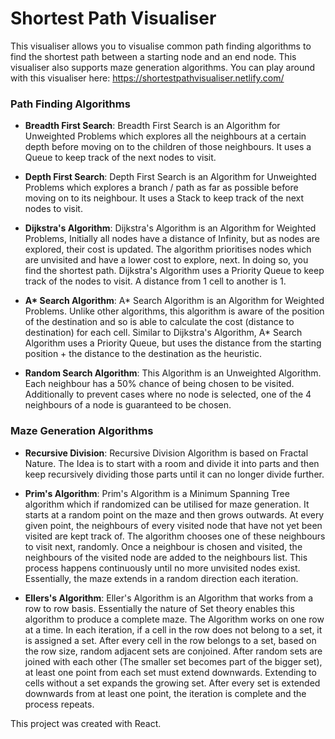 # Shortest Path Visualiser

This visualiser allows you to visualise common path finding algorithms to find the shortest path between a starting node and an end node. This visualiser also supports maze generation algorithms. You can play around with this visualiser here: https://shortestpathvisualiser.netlify.com/

### Path Finding Algorithms

- **Breadth First Search**: Breadth First Search is an Algorithm for Unweighted Problems which explores
      all the neighbours at a certain depth before moving on to the children of those neighbours. It uses a
      Queue to keep track of the next nodes to visit.



- **Depth First Search**: Depth First Search is an Algorithm for Unweighted Problems which explores a
                  branch / path as far as possible before moving on to its neighbour. It uses a Stack to keep track of the
                  next nodes to visit.



- **Dijkstra's Algorithm**: Dijkstra's Algorithm is an Algorithm for Weighted Problems, Initially all
                  nodes have a distance of Infinity, but as nodes are explored, their cost is updated. The algorithm
                  prioritises nodes which are unvisited and have a lower cost to explore, next. In doing so, you find the
                  shortest path. Dijkstra's Algorithm uses a Priority Queue to keep track of
                  the nodes to visit. A distance from 1 cell to another is 1.



- **A\* Search Algorithm**: A* Search Algorithm is an Algorithm for Weighted Problems. Unlike other
                  algorithms, this algorithm is aware of the position of the destination and so is able to calculate the
                  cost (distance to destination) for each cell. Similar to Dijkstra's Algorithm,  A* Search Algorithm uses a Priority Queue, but uses the distance from the starting position + the distance to the destination as the heuristic.



- **Random Search Algorithm**: This Algorithm is an Unweighted Algorithm. Each neighbour has a 50%
                  chance of being chosen to be visited. Additionally to prevent cases where no node is selected, one of
                  the 4 neighbours of a node is guaranteed to be chosen.

  

### Maze Generation Algorithms

- **Recursive Division**: Recursive Division Algorithm is based on Fractal Nature. The Idea is to start
                  with a room and divide it into parts and then keep recursively dividing those parts until it can no
                  longer divide further.



- **Prim's Algorithm**: Prim's Algorithm is a Minimum Spanning Tree algorithm which if randomized can be
                  utilised for maze generation. It starts at a random point on the maze and then grows outwards. At every given point,
                  the neighbours of every visited node that have not yet been visited are kept track of. The algorithm
                  chooses one of these neighbours to visit next, randomly. Once a neighbour is chosen and visited, the neighbours
                  of the visited node are added to the neighbours list. This process happens continuously until no more unvisited
                  nodes exist. Essentially, the maze extends in a random direction each iteration.



- **Ellers's Algorithm**: Eller's Algorithm is an Algorithm that works from a row to row basis. Essentially
                      the nature of Set theory enables this algorithm to produce a complete maze. The Algorithm works on
                      one row at a time. In each iteration, if a cell in the row does not belong to a set, it is assigned
                      a set. After every cell in the row belongs to a set, based on the row size, random adjacent sets are
                      conjoined. After random sets are joined with each other (The smaller set becomes part of the bigger
                      set), at least one point from each set must extend downwards. Extending to cells without a set expands
                      the growing set. After every set is extended downwards from at least one point, the iteration is complete and the process repeats.



This project was created with React.
